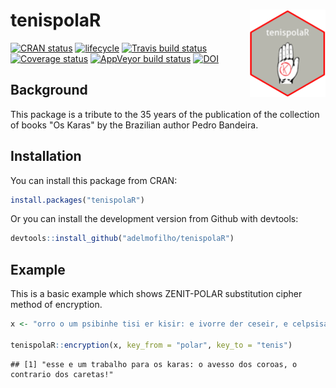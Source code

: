 # tenispolaR <img src="man/figures/logo.png" align="right" height=140/>

[![CRAN status](https://www.r-pkg.org/badges/version/tenispolaR)](https://cran.r-project.org/package=tenispolaR)
[![lifecycle](https://img.shields.io/badge/lifecycle-stable-brightgreen.svg)](https://www.tidyverse.org/lifecycle/#stable)
[![Travis build status](https://travis-ci.org/adelmofilho/tenispolaR.svg?branch=master)](https://travis-ci.org/adelmofilho/tenispolaR)
[![Coverage status](https://codecov.io/gh/adelmofilho/tenispolaR/branch/master/graph/badge.svg)](https://codecov.io/github/adelmofilho/tenispolaR?branch=master)
[![AppVeyor build status](https://ci.appveyor.com/api/projects/status/github/adelmofilho/tenispolaR?branch=master&svg=true)](https://ci.appveyor.com/project/adelmofilho/tenispolaR)
[![DOI](https://zenodo.org/badge/173999877.svg)](https://zenodo.org/badge/latestdoi/173999877)


## Background

This package is a tribute to the 35 years of the publication of the collection of books "Os Karas" by the Brazilian author Pedro Bandeira.
  
  
## Installation

You can install this package from CRAN:

``` r
install.packages("tenispolaR")
```

Or you can install the development version from Github with devtools:

``` r
devtools::install_github("adelmofilho/tenispolaR")
```
  
  
## Example

This is a basic example which shows ZENIT-POLAR substitution cipher method of encryption.

```r
x <- "orro o um psibinhe tisi er kisir: e ivorre der ceseir, e celpsisae der cisopir!"

tenispolaR::encryption(x, key_from = "polar", key_to = "tenis")
```

```
## [1] "esse e um trabalho para os karas: o avesso dos coroas, o contrario dos caretas!"
```

